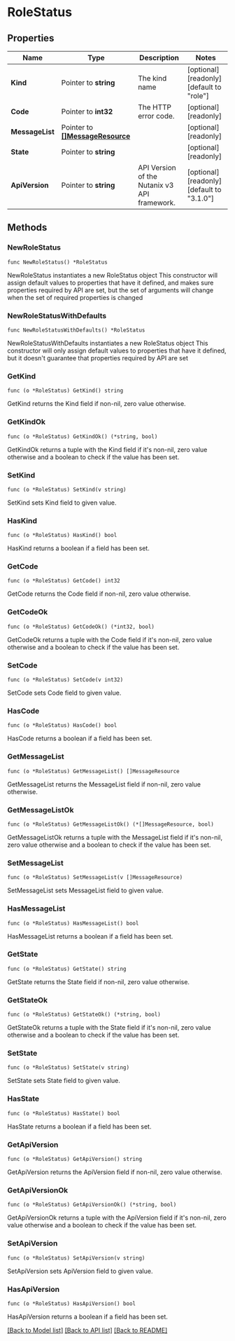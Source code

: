 # RoleStatus

## Properties

Name | Type | Description | Notes
------------ | ------------- | ------------- | -------------
**Kind** | Pointer to **string** | The kind name | [optional] [readonly] [default to "role"]
**Code** | Pointer to **int32** | The HTTP error code. | [optional] [readonly] 
**MessageList** | Pointer to [**[]MessageResource**](MessageResource.md) |  | [optional] [readonly] 
**State** | Pointer to **string** |  | [optional] [readonly] 
**ApiVersion** | Pointer to **string** | API Version of the Nutanix v3 API framework. | [optional] [readonly] [default to "3.1.0"]

## Methods

### NewRoleStatus

`func NewRoleStatus() *RoleStatus`

NewRoleStatus instantiates a new RoleStatus object
This constructor will assign default values to properties that have it defined,
and makes sure properties required by API are set, but the set of arguments
will change when the set of required properties is changed

### NewRoleStatusWithDefaults

`func NewRoleStatusWithDefaults() *RoleStatus`

NewRoleStatusWithDefaults instantiates a new RoleStatus object
This constructor will only assign default values to properties that have it defined,
but it doesn't guarantee that properties required by API are set

### GetKind

`func (o *RoleStatus) GetKind() string`

GetKind returns the Kind field if non-nil, zero value otherwise.

### GetKindOk

`func (o *RoleStatus) GetKindOk() (*string, bool)`

GetKindOk returns a tuple with the Kind field if it's non-nil, zero value otherwise
and a boolean to check if the value has been set.

### SetKind

`func (o *RoleStatus) SetKind(v string)`

SetKind sets Kind field to given value.

### HasKind

`func (o *RoleStatus) HasKind() bool`

HasKind returns a boolean if a field has been set.

### GetCode

`func (o *RoleStatus) GetCode() int32`

GetCode returns the Code field if non-nil, zero value otherwise.

### GetCodeOk

`func (o *RoleStatus) GetCodeOk() (*int32, bool)`

GetCodeOk returns a tuple with the Code field if it's non-nil, zero value otherwise
and a boolean to check if the value has been set.

### SetCode

`func (o *RoleStatus) SetCode(v int32)`

SetCode sets Code field to given value.

### HasCode

`func (o *RoleStatus) HasCode() bool`

HasCode returns a boolean if a field has been set.

### GetMessageList

`func (o *RoleStatus) GetMessageList() []MessageResource`

GetMessageList returns the MessageList field if non-nil, zero value otherwise.

### GetMessageListOk

`func (o *RoleStatus) GetMessageListOk() (*[]MessageResource, bool)`

GetMessageListOk returns a tuple with the MessageList field if it's non-nil, zero value otherwise
and a boolean to check if the value has been set.

### SetMessageList

`func (o *RoleStatus) SetMessageList(v []MessageResource)`

SetMessageList sets MessageList field to given value.

### HasMessageList

`func (o *RoleStatus) HasMessageList() bool`

HasMessageList returns a boolean if a field has been set.

### GetState

`func (o *RoleStatus) GetState() string`

GetState returns the State field if non-nil, zero value otherwise.

### GetStateOk

`func (o *RoleStatus) GetStateOk() (*string, bool)`

GetStateOk returns a tuple with the State field if it's non-nil, zero value otherwise
and a boolean to check if the value has been set.

### SetState

`func (o *RoleStatus) SetState(v string)`

SetState sets State field to given value.

### HasState

`func (o *RoleStatus) HasState() bool`

HasState returns a boolean if a field has been set.

### GetApiVersion

`func (o *RoleStatus) GetApiVersion() string`

GetApiVersion returns the ApiVersion field if non-nil, zero value otherwise.

### GetApiVersionOk

`func (o *RoleStatus) GetApiVersionOk() (*string, bool)`

GetApiVersionOk returns a tuple with the ApiVersion field if it's non-nil, zero value otherwise
and a boolean to check if the value has been set.

### SetApiVersion

`func (o *RoleStatus) SetApiVersion(v string)`

SetApiVersion sets ApiVersion field to given value.

### HasApiVersion

`func (o *RoleStatus) HasApiVersion() bool`

HasApiVersion returns a boolean if a field has been set.


[[Back to Model list]](../README.md#documentation-for-models) [[Back to API list]](../README.md#documentation-for-api-endpoints) [[Back to README]](../README.md)


